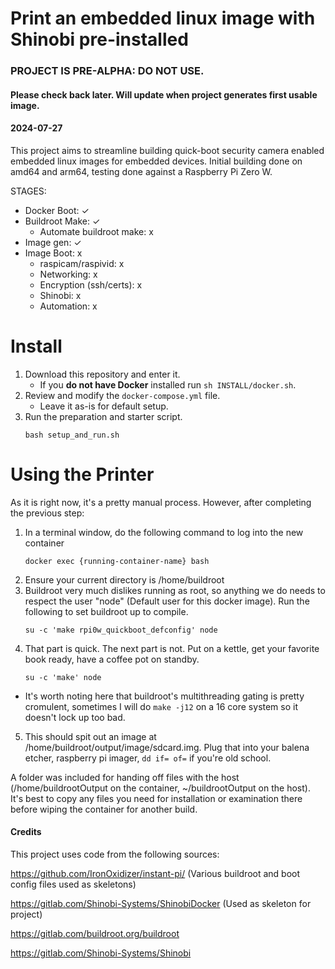 # Print an embedded linux image with Shinobi pre-installed
### PROJECT IS PRE-ALPHA: DO NOT USE. 
#### Please check back later. Will update when project generates first usable image. 

#### 2024-07-27

This project aims to streamline building quick-boot security camera enabled embedded linux images for embedded devices. Initial building done on amd64 and arm64, testing done against a Raspberry Pi Zero W. 

STAGES:

- Docker Boot: ✓
- Buildroot Make: ✓
   - Automate buildroot make: x
- Image gen: ✓
- Image Boot: x
     - raspicam/raspivid: x 
    - Networking: x
    - Encryption (ssh/certs): x
    - Shinobi: x
    - Automation: x

# Install

1. Download this repository and enter it.
    - If you **do not have Docker** installed run `sh INSTALL/docker.sh`.
2. Review and modify the `docker-compose.yml` file.
    - Leave it as-is for default setup.
3. Run the preparation and starter script.
    ```
    bash setup_and_run.sh
    ```
# Using the Printer

As it is right now, it's a pretty manual process. However, after completing the previous step:

   1. In a terminal window, do the following command to log into the new container
      ```
      docker exec {running-container-name} bash
      ```
   2. Ensure your current directory is /home/buildroot
   3. Buildroot very much dislikes running as root, so anything we do needs to respect the user "node" (Default user for this docker image). Run the following to set buildroot up to compile.
      ```
      su -c 'make rpi0w_quickboot_defconfig' node
        ```
   4. That part is quick. The next part is not. Put on a kettle, get your favorite book ready, have a coffee pot on standby.
      ```
      su -c 'make' node
      ```
- It's worth noting here that buildroot's multithreading gating is pretty cromulent, sometimes I will do `make -j12` on a 16 core system so it doesn't lock up too bad.

5. This should spit out an image at /home/buildroot/output/image/sdcard.img. Plug that into your balena etcher, raspberry pi imager, `dd if= of=` if you're old school.

A folder was included for handing off files with the host (/home/buildrootOutput on the container, ~/buildrootOutput on the host). It's best to copy any files you need for installation or examination there before wiping the container for another build. 


#### Credits

This project uses code from the following sources: 

https://github.com/IronOxidizer/instant-pi/ (Various buildroot and boot config files used as skeletons)

https://gitlab.com/Shinobi-Systems/ShinobiDocker (Used as skeleton for project)

https://gitlab.com/buildroot.org/buildroot 

https://gitlab.com/Shinobi-Systems/Shinobi 

